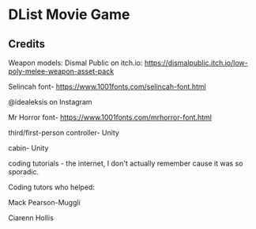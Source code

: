 # DList Movie Game
 
## Credits
 Weapon models: Dismal Public on itch.io: https://dismalpublic.itch.io/low-poly-melee-weapon-asset-pack


Selincah font- https://www.1001fonts.com/selincah-font.html

@idealeksis on Instagram

Mr Horror font- https://www.1001fonts.com/mrhorror-font.html

third/first-person controller- Unity

cabin- Unity

coding tutorials - the internet, I don't actually remember cause it was so sporadic.

Coding tutors who helped:

Mack  Pearson-Muggli

Ciarenn Hollis
